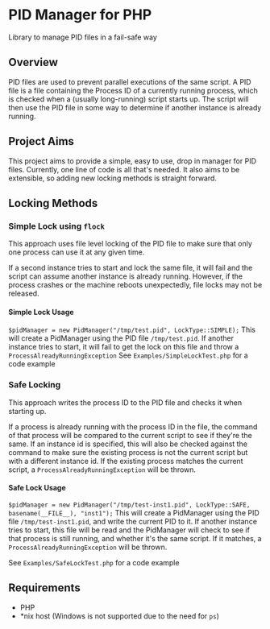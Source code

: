 # PID Manager for PHP
Library to manage PID files in a fail-safe way

## Overview
PID files are used to prevent parallel executions of the same script.
A PID file is a file containing the Process ID of a currently running process, which is checked when a (usually long-running) script starts up.
The script will then use the PID file in some way to determine if another instance is already running.

## Project Aims
This project aims to provide a simple, easy to use, drop in manager for PID files. Currently, one line of code is all that's needed.
It also aims to be extensible, so adding new locking methods is straight forward.

## Locking Methods
### Simple Lock using `flock`
This approach uses file level locking of the PID file to make sure that only one process can use it at any given time.

If a second instance tries to start and lock the same file, it will fail and the script can assume another instance is already running.
However, if the process crashes or the machine reboots unexpectedly, file locks may not be released.
#### Simple Lock Usage
`$pidManager = new PidManager("/tmp/test.pid", LockType::SIMPLE);`
This will create a PidManager using the PID file `/tmp/test.pid`.
If another instance tries to start, it will fail to get the lock on this file and throw a `ProcessAlreadyRunningException`
See `Examples/SimpleLockTest.php` for a code example

### Safe Locking
This approach writes the process ID to the PID file and checks it when starting up.

If a process is already running with the process ID in the file, the command of that process will be compared to the current script to see if they're the same.
If an instance id is specified, this will also be checked against the command to make sure the existing process is not the current script but with a different instance id.
If the existing process matches the current script, a `ProcessAlreadyRunningException` will be thrown.

#### Safe Lock Usage
`$pidManager = new PidManager("/tmp/test-inst1.pid", LockType::SAFE, basename(__FILE__), "inst1");`
This will create a PidManager using the PID file `/tmp/test-inst1.pid`, and write the current PID to it.
If another instance tries to start, this file will be read and the PidManager will check to see if that process is still running, and whether it's the same script.
If it matches, a `ProcessAlreadyRunningException` will be thrown.
 
See `Examples/SafeLockTest.php` for a code example

## Requirements
* PHP
* *nix host (Windows is not supported due to the need for `ps`)
